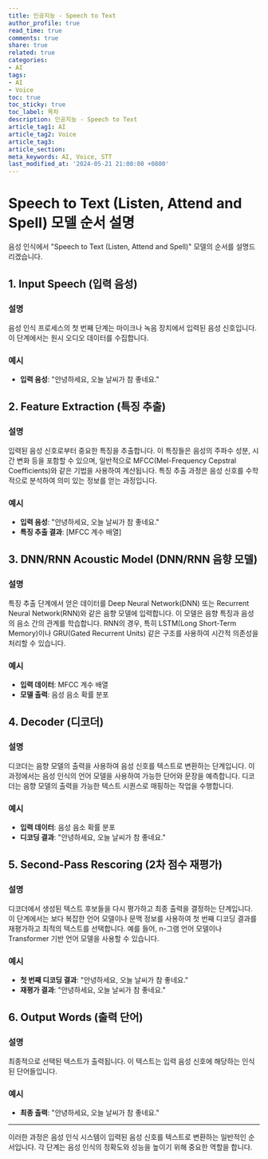 ```yaml
---
title: 인공지능 - Speech to Text 
author_profile: true
read_time: true
comments: true
share: true
related: true
categories:
- AI
tags:
- AI
- Voice
toc: true
toc_sticky: true
toc_label: 목차
description: 인공지능 - Speech to Text 
article_tag1: AI
article_tag2: Voice
article_tag3: 
article_section: 
meta_keywords: AI, Voice, STT
last_modified_at: '2024-05-21 21:00:00 +0800'
---
```


# Speech to Text (Listen, Attend and Spell) 모델 순서 설명

음성 인식에서 "Speech to Text (Listen, Attend and Spell)" 모델의 순서를 설명드리겠습니다.

## 1. Input Speech (입력 음성)

### 설명
음성 인식 프로세스의 첫 번째 단계는 마이크나 녹음 장치에서 입력된 음성 신호입니다. 이 단계에서는 원시 오디오 데이터를 수집합니다.

### 예시
- **입력 음성**: "안녕하세요, 오늘 날씨가 참 좋네요."

## 2. Feature Extraction (특징 추출)

### 설명
입력된 음성 신호로부터 중요한 특징을 추출합니다. 이 특징들은 음성의 주파수 성분, 시간 변화 등을 포함할 수 있으며, 일반적으로 MFCC(Mel-Frequency Cepstral Coefficients)와 같은 기법을 사용하여 계산됩니다. 특징 추출 과정은 음성 신호를 수학적으로 분석하여 의미 있는 정보를 얻는 과정입니다.

### 예시
- **입력 음성**: "안녕하세요, 오늘 날씨가 참 좋네요."
- **특징 추출 결과**: [MFCC 계수 배열]

## 3. DNN/RNN Acoustic Model (DNN/RNN 음향 모델)

### 설명
특징 추출 단계에서 얻은 데이터를 Deep Neural Network(DNN) 또는 Recurrent Neural Network(RNN)와 같은 음향 모델에 입력합니다. 이 모델은 음향 특징과 음성의 음소 간의 관계를 학습합니다. RNN의 경우, 특히 LSTM(Long Short-Term Memory)이나 GRU(Gated Recurrent Units) 같은 구조를 사용하여 시간적 의존성을 처리할 수 있습니다.

### 예시
- **입력 데이터**: MFCC 계수 배열
- **모델 출력**: 음성 음소 확률 분포

## 4. Decoder (디코더)

### 설명
디코더는 음향 모델의 출력을 사용하여 음성 신호를 텍스트로 변환하는 단계입니다. 이 과정에서는 음성 인식의 언어 모델을 사용하여 가능한 단어와 문장을 예측합니다. 디코더는 음향 모델의 출력을 가능한 텍스트 시퀀스로 매핑하는 작업을 수행합니다.

### 예시
- **입력 데이터**: 음성 음소 확률 분포
- **디코딩 결과**: "안녕하세요, 오늘 날씨가 참 좋네요."

## 5. Second-Pass Rescoring (2차 점수 재평가)

### 설명
디코더에서 생성된 텍스트 후보들을 다시 평가하고 최종 출력을 결정하는 단계입니다. 이 단계에서는 보다 복잡한 언어 모델이나 문맥 정보를 사용하여 첫 번째 디코딩 결과를 재평가하고 최적의 텍스트를 선택합니다. 예를 들어, n-그램 언어 모델이나 Transformer 기반 언어 모델을 사용할 수 있습니다.

### 예시
- **첫 번째 디코딩 결과**: "안녕하세요, 오늘 날씨가 참 좋네요."
- **재평가 결과**: "안녕하세요, 오늘 날씨가 참 좋네요."

## 6. Output Words (출력 단어)

### 설명
최종적으로 선택된 텍스트가 출력됩니다. 이 텍스트는 입력 음성 신호에 해당하는 인식된 단어들입니다.

### 예시
- **최종 출력**: "안녕하세요, 오늘 날씨가 참 좋네요."

---

이러한 과정은 음성 인식 시스템이 입력된 음성 신호를 텍스트로 변환하는 일반적인 순서입니다. 각 단계는 음성 인식의 정확도와 성능을 높이기 위해 중요한 역할을 합니다.
